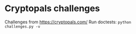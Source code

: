 # Cryptopals challenges
Challenges from https://cryptopals.com/
Run doctests:
`python challenges.py -v`
